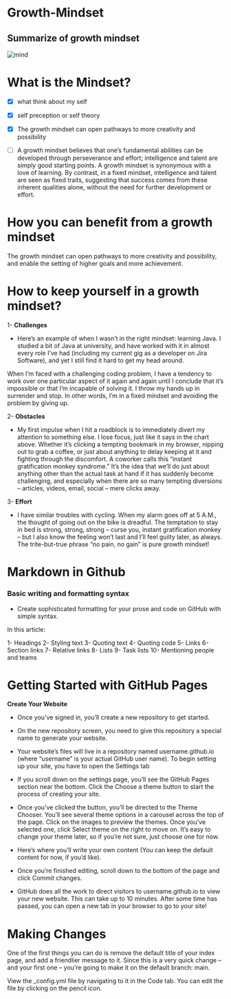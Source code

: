 
# Growth-Mindset
## Summarize of growth mindset

![mind](https://static.dw.com/image/18676370_101.png)

# What is the Mindset?
- [x] what think about my self
- [x] self preception or self theory
- [x] The growth mindset can open pathways to more creativity and possibility
- [ ] A growth mindset believes that one’s fundamental abilities can be developed through perseverance and effort; intelligence and talent are simply good starting points. A growth mindset is synonymous with a love of learning.
By contrast, in a fixed mindset, intelligence and talent are seen as fixed traits, suggesting that success comes from these inherent qualities alone, without the need for further development or effort.


# How you can benefit from a growth mindset
The growth mindset can open pathways to more creativity and possibility, and enable the setting of higher goals and more achievement.


# How to keep yourself in a growth mindset?

1- **Challenges**
- Here’s an example of when I wasn’t in the right mindset: learning Java. I studied a bit of Java at university, and have worked with it in almost every role I’ve had (including my current gig as a developer on Jira Software), and yet I still find it hard to get my head around.

When I’m faced with a challenging coding problem, I have a tendency to work over one particular aspect of it again and again until I conclude that it’s impossible or that I’m incapable of solving it. I throw my hands up in surrender and stop. In other words, I’m in a fixed mindset and avoiding the problem by giving up.



2- **Obstacles**
- My first impulse when I hit a roadblock is to immediately divert my attention to something else. I lose focus, just like it says in the chart above. Whether it’s clicking a tempting bookmark in my browser, nipping out to grab a coffee, or just about anything to delay keeping at it and fighting through the discomfort. A coworker calls this “instant gratification monkey syndrome.” It’s the idea that we’ll do just about anything other than the actual task at hand if it has suddenly become challenging, and especially when there are so many tempting diversions – articles, videos, email, social – mere clicks away.


3- **Effort**
- I have similar troubles with cycling. When my alarm goes off at 5 A.M., the thought of going out on the bike is dreadful. The temptation to stay in bed is strong, strong, strong – curse you, instant gratification monkey – but I also know the feeling won’t last and I’ll feel guilty later, as always. The trite-but-true phrase “no pain, no gain” is pure growth mindset!


# Markdown in Github
### Basic writing and formatting syntax
- Create sophisticated formatting for your prose and code on GitHub with simple syntax.

In this article:

1- Headings
2- Styling text
3- Quoting text
4- Quoting code
5- Links
6- Section links
7- Relative links
8- Lists
9- Task lists
10- Mentioning people and teams

# Getting Started with GitHub Pages
 **Create Your Website**
- Once you’ve signed in, you’ll create a new repository to get started.

- On the new repository screen, you need to give this repository a special name to generate your website.

- Your website’s files will live in a repository named username.github.io (where “username” is your actual GitHub user name). To begin setting up your site, you have to open the Settings tab

- If you scroll down on the settings page, you’ll see the GitHub Pages section near the bottom. Click the Choose a theme button to start the process of creating your site.

- Once you’ve clicked the button, you’ll be directed to the Theme Chooser. You’ll see several theme options in a carousel across the top of the page. Click on the images to preview the themes. Once you’ve selected one, click Select theme on the right to move on. It’s easy to change your theme later, so if you’re not sure, just choose one for now.

- Here’s where you’ll write your own content (You can keep the default content for now, if you’d like).

- Once you’re finished editing, scroll down to the bottom of the page and click Commit changes.

- GitHub does all the work to direct visitors to username.github.io to view your new website. This can take up to 10 minutes. After some time has passed, you can open a new tab in your browser to go to your site!

# Making Changes
One of the first things you can do is remove the default title of your index page, and add a friendlier message to it. Since this is a very quick change – and your first one – you’re going to make it on the default branch: main.

View the _config.yml file by navigating to it in the Code tab. You can edit the file by clicking on the pencil icon.


